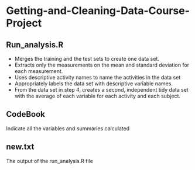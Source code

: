 # Getting-and-Cleaning-Data-Course-Project
## Run_analysis.R
* Merges the training and the test sets to create one data set.
* Extracts only the measurements on the mean and standard deviation for each measurement.
* Uses descriptive activity names to name the activities in the data set
* Appropriately labels the data set with descriptive variable names.
* From the data set in step 4, creates a second, independent tidy data set with the average of each variable for each activity and each subject.
## CodeBook
 Indicate all the variables and summaries calculated
## new.txt
The output of the run_analysis.R file
